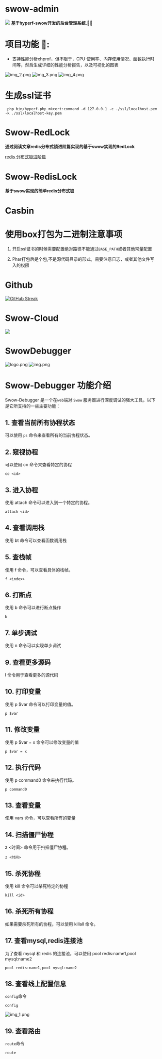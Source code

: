 
# swow-admin
![](resource/swow-admin.png)
**基于hyperf-swow开发的后台管理系统.🚀🐰**

# 项目功能 🔨:
- 支持性能分析xhprof，但不限于，CPU 使用率、内存使用情况、函数执行时间等，然后生成详细的性能分析报告，以及可视化的图表

![img_2.png](resource/img_2.png)
![img_3.png](resource/img_3.png)
![img_4.png](resource/img_4.png)
# 生成ssl证书

```shell
 php bin/hyperf.php mkcert:command -d 127.0.0.1 -c ./ssl/localhost.pem -k ./ssl/localhost-key.pem

```

# Swow-RedLock

**通过阅读文章redis分布式锁进阶篇实现的基于swow实现的RedLock**

[redis 分布式锁进阶篇](https://mp.weixin.qq.com/s/3zuATaua6avMuGPjYEDUdQ)

# Swow-RedisLock

**基于swow实现的简单redis分布式锁**

# Casbin

# 使用box打包为二进制注意事项

1. 开启ssl证书的时候需要配置绝对路径不能通过`BASE_PATH`或者其他常量配置

2. Phar打包后是个包,不是源代码目录的形式，需要注意日志，或者其他文件写入的权限

# Github
[![GitHub Streak](https://streak-stats.demolab.com?user=AuroraYolo&theme=transparent)](https://git.io/streak-stats)

# Swow-Cloud
![](resource/swow-cloud.png)

# SwowDebugger
![logo.png](resource/logo.png)
![img.png](img.png)

# Swow-Debugger 功能介绍

Swow-Debugger 是一个在`web`端对 `Swow` 服务器进行深度调试的强大工具。以下是它所支持的一些主要功能：

## 1. 查看当前所有协程状态

可以使用 `ps` 命令来查看所有的当前协程状态。

## 2. 窥视协程

可以使用 co <id> 命令来查看特定的协程
```shell
co <id>
```

## 3. 进入协程
使用 attach <id> 命令可以进入到一个特定的协程。

```shell
attach <id>
```

## 4. 查看调用栈
使用 bt 命令可以查看函数调用栈

## 5. 查栈帧
使用 f <index> 命令，可以查看具体的栈帧。
```shell
f <index>
```
## 6. 打断点
使用 b 命令可以进行断点操作
```shell
b
```
## 7. 单步调试
使用 n 命令可以实现单步调试

## 9. 查看更多源码
l 命令用于查看更多的源代码

## 10. 打印变量
使用 p $var 命令可以打印变量的值。
```shell
p $var
```

## 11. 修改变量
使用 p $var = x 命令可以修改变量的值
```shell
p $var = x
```

## 12. 执行代码
使用 p command0 命令来执行代码。
```shell
p command0
```

## 13. 查看变量
使用 vars 命令，可以查看所有的变量

## 14. 扫描僵尸协程
z <时间> 命令用于扫描僵尸协程。
```shell
z <时间>
```

## 15. 杀死协程
使用 kill <id> 命令可以杀死特定的协程
```shell
kill <id>
```

## 16. 杀死所有协程
如果需要杀死所有的协程，可以使用 killall 命令。

## 17. 查看mysql,redis连接池
为了查看 mysql 和 redis 的连接池，可以使用 pool redis:name1,pool mysql:name2 
```shell
pool redis:name1,pool mysql:name2
```

## 18. 查看线上配置信息
`config`命令
```
config
```
![img_1.png](img_1.png)

## 19. 查看路由
`route`命令
```
route
```




